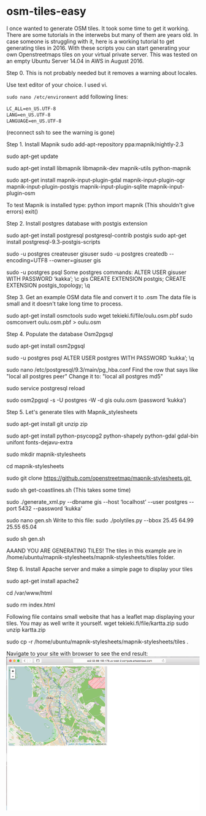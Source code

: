 # osm-tiles-easy
I once wanted to generate OSM tiles. It took some time to get it working. There are some tutorials in the interwebs but many of them are years old. In case someone is struggling with it, here is a working tutorial to get generating tiles in 2016.
With these scripts you can start generating your own Openstreetmaps tiles on your virtual private server. This was tested on an empty Ubuntu Server 14.04 in AWS in August 2016.

Step 0. This is not probably needed but it removes a warning about locales.

Use text editor of your choice. I used vi.

`sudo nano /etc/environment`
add following lines:
```
LC_ALL=en_US.UTF-8
LANG=en_US.UTF-8
LANGUAGE=en_US.UTF-8
```

(reconnect ssh to see the warning is gone)

Step 1.	Install Mapnik
sudo add-apt-repository ppa:mapnik/nightly-2.3

sudo apt-get update

sudo apt-get install libmapnik libmapnik-dev mapnik-utils python-mapnik

sudo apt-get install mapnik-input-plugin-gdal mapnik-input-plugin-ogr mapnik-input-plugin-postgis mapnik-input-plugin-sqlite mapnik-input-plugin-osm

To test Mapnik is installed type:
python
import mapnik
(This shouldn't give errors)
exit()

Step 2. Install postgres database with postgis extension

sudo apt-get install postgresql postgresql-contrib postgis
sudo apt-get install postgresql-9.3-postgis-scripts

sudo -u postgres createuser gisuser
sudo -u postgres createdb --encoding=UTF8 --owner=gisuser gis

sudo -u postgres psql
Some postgres commands:
ALTER USER gisuser WITH PASSWORD ‘kakka’;
\c gis
CREATE EXTENSION postgis;
CREATE EXTENSION postgis_topology;
\q

Step 3. Get an example OSM data file and convert it to .osm
The data file is small and it doesn't take long time to process.

sudo apt-get install osmctools
sudo wget tekieki.fi/file/oulu.osm.pbf
sudo osmconvert oulu.osm.pbf > oulu.osm

Step 4. Populate the database Osm2pgsql

sudo apt-get install osm2pgsql

sudo -u postgres psql
ALTER USER postgres WITH PASSWORD ‘kukka’;
\q

sudo nano /etc/postgresql/9.3/main/pg_hba.conf
Find the row that says like "local  all  postgres  peer"
Change it to: "local  all  postgres  md5"

sudo service postgresql reload

sudo osm2pgsql -s -U postgres -W -d gis oulu.osm
(password ‘kukka’)

Step 5. Let's generate tiles with Mapnik_stylesheets

sudo apt-get install git unzip zip

sudo apt-get install python-psycopg2 python-shapely python-gdal gdal-bin unifont fonts-dejavu-extra

sudo mkdir mapnik-stylesheets

cd mapnik-stylesheets

sudo git clone https://github.com/openstreetmap/mapnik-stylesheets.git 

sudo sh get-coastlines.sh
(This takes some time)

sudo ./generate_xml.py --dbname gis --host ‘localhost’ --user postgres --port 5432 --password ‘kukka'

sudo nano gen.sh
Write to this file:
sudo ./polytiles.py --bbox 25.45 64.99 25.55 65.04

sudo sh gen.sh

AAAND YOU ARE GENERATING TILES!
The tiles in this example are in /home/ubuntu/mapnik-stylesheets/mapnik-stylesheets/tiles folder.

Step 6.	Install Apache server and make a simple page to display your tiles

sudo apt-get install apache2

cd /var/www/html

sudo rm index.html

Following file contains small website that has a leaflet map displaying your tiles. You may as well write it yourself.
wget tekieki.fi/file/kartta.zip
sudo unzip kartta.zip 

sudo cp -r /home/ubuntu/mapnik-stylesheets/mapnik-stylesheets/tiles .

Navigate to your site with browser to see the end result:
![Alt text](map1.png?raw=true "Optional Title")
